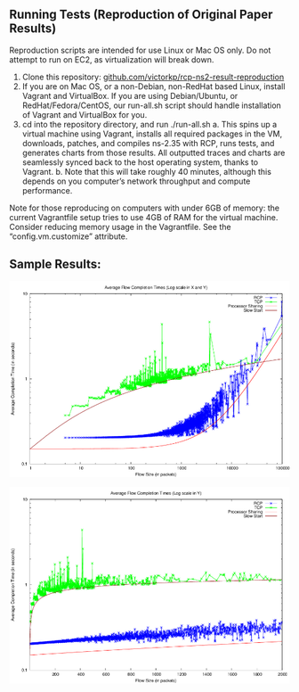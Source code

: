 ## Running Tests (Reproduction of Original Paper Results) ##
Reproduction scripts are intended for use Linux or Mac OS only. Do not attempt to run on EC2, as virtualization will break down.

 1. Clone this repository: [github.com/victorkp/rcp-ns2-result-reproduction](https://github.com/victorkp/rcp-ns2-result-reproduction)
 2. If you are on Mac OS, or a non-Debian, non-RedHat based Linux, install Vagrant and VirtualBox. If you are using Debian/Ubuntu, or RedHat/Fedora/CentOS, our run-all.sh  script should handle installation of Vagrant and VirtualBox for you.
 3. cd into the repository directory, and run ./run-all.sh
   a. This spins up a virtual machine using Vagrant, installs all required packages in the VM, downloads, patches, and compiles ns-2.35 with RCP, runs tests, and generates charts from those results. All outputted traces and charts are seamlessly synced back to the host operating system, thanks to Vagrant.
   b. Note that this will take roughly 40 minutes, although this depends on you computer’s network throughput and compute performance.


Note for those reproducing on computers with under 6GB of memory: 
the current Vagrantfile setup tries to use 4GB of RAM for the virtual machine. Consider reducing memory usage in the Vagrantfile. See the “config.vm.customize” attribute.

## Sample Results: ##
![log scale result](sample-output/log-plot.png)

![normal scale result](sample-output/normal-plot.png)

